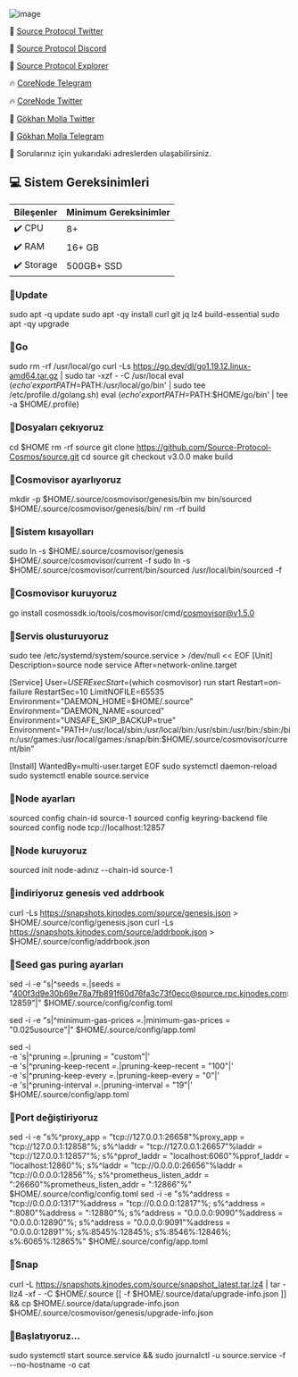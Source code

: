 ![image](https://github.com/molla202/Source-sourcetest-1/assets/91562185/873a99e6-aff2-4da5-a02a-16f9513b6b6c)

🌟 [Source Protocol Twitter](https://twitter.com/SourceProtocol_)

🌟 [Source Protocol Discord](https://discord.gg/MuPN6kJbCK)

🌟 [Source Protocol Explorer](https://mainnet.itrocket.net/source/staking/sourcevaloper12xtalgwjakzdz4q8s05zkm0a3nkr5wlua77q2k)

🔥 [CoreNode Telegram](https://t.me/corenode)

🔥 [CoreNode Twitter](https://twitter.com/corenodehq)

💬 [Gökhan Molla Twitter](https://twitter.com/gokhan_molla)

💬 [Gökhan Molla Telegram](https://t.me/gokhan_molla)

💬 Sorularınız için yukarıdaki adreslerden ulaşabilirsiniz.


 ## 💻 Sistem Gereksinimleri
| Bileşenler | Minimum Gereksinimler | 
| ------------ | ------------ |
| ✔️ CPU |	8+ |
| ✔️ RAM	| 16+ GB |
| ✔️ Storage	| 500GB+ SSD |


### 🚧Update
sudo apt -q update
sudo apt -qy install curl git jq lz4 build-essential
sudo apt -qy upgrade

### 🚧Go
sudo rm -rf /usr/local/go
curl -Ls https://go.dev/dl/go1.19.12.linux-amd64.tar.gz | sudo tar -xzf - -C /usr/local
eval $(echo 'export PATH=$PATH:/usr/local/go/bin' | sudo tee /etc/profile.d/golang.sh)
eval $(echo 'export PATH=$PATH:$HOME/go/bin' | tee -a $HOME/.profile)


### 🚧Dosyaları çekıyoruz
cd $HOME
rm -rf source
git clone https://github.com/Source-Protocol-Cosmos/source.git
cd source
git checkout v3.0.0
make build

### 🚧Cosmovisor ayarlıyoruz
mkdir -p $HOME/.source/cosmovisor/genesis/bin
mv bin/sourced $HOME/.source/cosmovisor/genesis/bin/
rm -rf build

### 🚧Sistem kısayolları
sudo ln -s $HOME/.source/cosmovisor/genesis $HOME/.source/cosmovisor/current -f
sudo ln -s $HOME/.source/cosmovisor/current/bin/sourced /usr/local/bin/sourced -f


### 🚧Cosmovisor kuruyoruz
go install cosmossdk.io/tools/cosmovisor/cmd/cosmovisor@v1.5.0

### 🚧Servis olusturuyoruz
sudo tee /etc/systemd/system/source.service > /dev/null << EOF
[Unit]
Description=source node service
After=network-online.target

[Service]
User=$USER
ExecStart=$(which cosmovisor) run start
Restart=on-failure
RestartSec=10
LimitNOFILE=65535
Environment="DAEMON_HOME=$HOME/.source"
Environment="DAEMON_NAME=sourced"
Environment="UNSAFE_SKIP_BACKUP=true"
Environment="PATH=/usr/local/sbin:/usr/local/bin:/usr/sbin:/usr/bin:/sbin:/bin:/usr/games:/usr/local/games:/snap/bin:$HOME/.source/cosmovisor/current/bin"

[Install]
WantedBy=multi-user.target
EOF
sudo systemctl daemon-reload
sudo systemctl enable source.service


### 🚧Node ayarları
sourced config chain-id source-1
sourced config keyring-backend file
sourced config node tcp://localhost:12857

### 🚧Node kuruyoruz
sourced init node-adınız --chain-id source-1

### 🚧indiriyoruz genesis ved addrbook
curl -Ls https://snapshots.kjnodes.com/source/genesis.json > $HOME/.source/config/genesis.json
curl -Ls https://snapshots.kjnodes.com/source/addrbook.json > $HOME/.source/config/addrbook.json

### 🚧Seed gas puring ayarları
sed -i -e "s|^seeds *=.*|seeds = \"400f3d9e30b69e78a7fb891f60d76fa3c73f0ecc@source.rpc.kjnodes.com:12859\"|" $HOME/.source/config/config.toml


sed -i -e "s|^minimum-gas-prices *=.*|minimum-gas-prices = \"0.025usource\"|" $HOME/.source/config/app.toml


sed -i \
  -e 's|^pruning *=.*|pruning = "custom"|' \
  -e 's|^pruning-keep-recent *=.*|pruning-keep-recent = "100"|' \
  -e 's|^pruning-keep-every *=.*|pruning-keep-every = "0"|' \
  -e 's|^pruning-interval *=.*|pruning-interval = "19"|' \
  $HOME/.source/config/app.toml

### 🚧Port değiştiriyoruz
sed -i -e "s%^proxy_app = \"tcp://127.0.0.1:26658\"%proxy_app = \"tcp://127.0.0.1:12858\"%; s%^laddr = \"tcp://127.0.0.1:26657\"%laddr = \"tcp://127.0.0.1:12857\"%; s%^pprof_laddr = \"localhost:6060\"%pprof_laddr = \"localhost:12860\"%; s%^laddr = \"tcp://0.0.0.0:26656\"%laddr = \"tcp://0.0.0.0:12856\"%; s%^prometheus_listen_addr = \":26660\"%prometheus_listen_addr = \":12866\"%" $HOME/.source/config/config.toml
sed -i -e "s%^address = \"tcp://0.0.0.0:1317\"%address = \"tcp://0.0.0.0:12817\"%; s%^address = \":8080\"%address = \":12880\"%; s%^address = \"0.0.0.0:9090\"%address = \"0.0.0.0:12890\"%; s%^address = \"0.0.0.0:9091\"%address = \"0.0.0.0:12891\"%; s%:8545%:12845%; s%:8546%:12846%; s%:6065%:12865%" $HOME/.source/config/app.toml

### 🚧Snap
curl -L https://snapshots.kjnodes.com/source/snapshot_latest.tar.lz4 | tar -Ilz4 -xf - -C $HOME/.source
[[ -f $HOME/.source/data/upgrade-info.json ]] && cp $HOME/.source/data/upgrade-info.json $HOME/.source/cosmovisor/genesis/upgrade-info.json

### 🚧Başlatıyoruz...
sudo systemctl start source.service && sudo journalctl -u source.service -f --no-hostname -o cat
